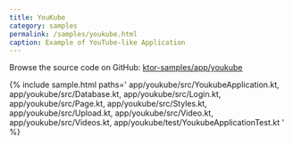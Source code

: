 ```yaml
---
title: YouKube
category: samples
permalink: /samples/youkube.html
caption: Example of YouTube-like Application
---
```


Browse the source code on GitHub: [ktor-samples/app/youkube](https://github.com/ktorio/ktor-samples/tree/master/app/youkube)

{% include sample.html paths='
    app/youkube/src/YoukubeApplication.kt,
    app/youkube/src/Database.kt,
    app/youkube/src/Login.kt,
    app/youkube/src/Page.kt,
    app/youkube/src/Styles.kt,
    app/youkube/src/Upload.kt,
    app/youkube/src/Video.kt,
    app/youkube/src/Videos.kt,
    app/youkube/test/YoukubeApplicationTest.kt
' %}
